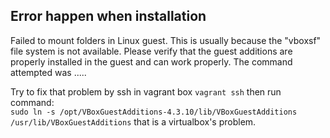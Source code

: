 Error happen when installation
-------------------------
Failed to mount folders in Linux guest. This is usually because
the "vboxsf" file system is not available. Please verify that
the guest additions are properly installed in the guest and
can work properly. The command attempted was .....

Try to fix that problem by ssh in vagrant box `vagrant ssh` then run command:  
`sudo ln -s /opt/VBoxGuestAdditions-4.3.10/lib/VBoxGuestAdditions /usr/lib/VBoxGuestAdditions`
that is a virtualbox's problem.